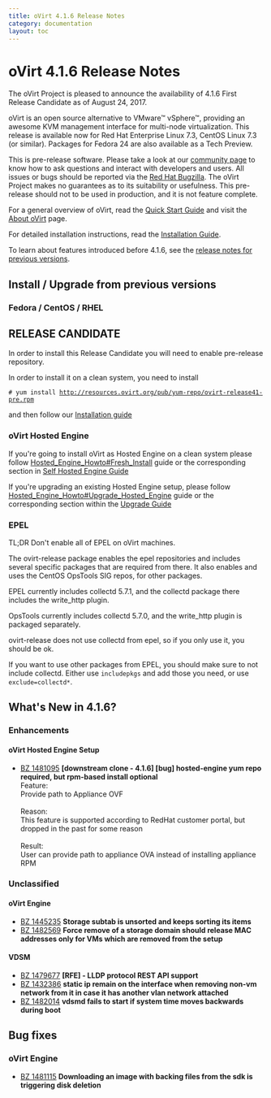 ```yaml
---
title: oVirt 4.1.6 Release Notes
category: documentation
layout: toc
---
```


# oVirt 4.1.6 Release Notes

The oVirt Project is pleased to announce the availability of 4.1.6
First Release Candidate as
of August 24, 2017.

oVirt is an open source alternative to VMware™ vSphere™, providing an
awesome KVM management interface for multi-node virtualization.
This release is available now for Red Hat Enterprise Linux 7.3,
CentOS Linux 7.3 (or similar).
Packages for Fedora 24 are also available as a Tech Preview.


This is pre-release software.
Please take a look at our [community page](/community/) to know how to
ask questions and interact with developers and users.
All issues or bugs should be reported via the
[Red Hat Bugzilla](https://bugzilla.redhat.com/enter_bug.cgi?classification=oVirt).
The oVirt Project makes no guarantees as to its suitability or usefulness.
This pre-release should not to be used in production, and it is not feature
complete.


For a general overview of oVirt, read the [Quick Start Guide](/documentation/quickstart/quickstart-guide/)
and visit the [About oVirt](/documentation/introduction/about-ovirt/) page.

For detailed installation instructions, read the [Installation Guide](/documentation/install-guide/Installation_Guide/).

To learn about features introduced before 4.1.6, see the [release notes for previous versions](/documentation/#previous-release-notes).


## Install / Upgrade from previous versions

### Fedora / CentOS / RHEL


## RELEASE CANDIDATE

In order to install this Release Candidate you will need to enable pre-release repository.


In order to install it on a clean system, you need to install


`# yum install `[`http://resources.ovirt.org/pub/yum-repo/ovirt-release41-pre.rpm`](http://resources.ovirt.org/pub/yum-repo/ovirt-release41-pre.rpm)


and then follow our
[Installation guide](http://www.ovirt.org/documentation/install-guide/Installation_Guide/)



### oVirt Hosted Engine

If you're going to install oVirt as Hosted Engine on a clean system please
follow [Hosted_Engine_Howto#Fresh_Install](Hosted_Engine_Howto#Fresh_Install)
guide or the corresponding section in
[Self Hosted Engine Guide](/documentation/self-hosted/Self-Hosted_Engine_Guide/)

If you're upgrading an existing Hosted Engine setup, please follow
[Hosted_Engine_Howto#Upgrade_Hosted_Engine](Hosted_Engine_Howto#Upgrade_Hosted_Engine)
guide or the corresponding section within the
[Upgrade Guide](/documentation/upgrade-guide/upgrade-guide/)

### EPEL

TL;DR Don't enable all of EPEL on oVirt machines.

The ovirt-release package enables the epel repositories and includes several
specific packages that are required from there. It also enables and uses
the CentOS OpsTools SIG repos, for other packages.

EPEL currently includes collectd 5.7.1, and the collectd package there includes
the write_http plugin.

OpsTools currently includes collectd 5.7.0, and the write_http plugin is
packaged separately.

ovirt-release does not use collectd from epel, so if you only use it, you
should be ok.

If you want to use other packages from EPEL, you should make sure to not
include collectd. Either use `includepkgs` and add those you need, or use
`exclude=collectd*`.


## What's New in 4.1.6?

### Enhancements

#### oVirt Hosted Engine Setup

 - [BZ 1481095](https://bugzilla.redhat.com/1481095) <b>[downstream clone - 4.1.6] [bug] hosted-engine yum repo required, but rpm-based install optional</b><br>Feature: <br>Provide path to Appliance OVF<br><br>Reason: <br>This feature is supported according to RedHat customer portal, but dropped in the past for some reason<br><br>Result: <br>User can provide path to appliance OVA instead of installing appliance RPM

### Unclassified

#### oVirt Engine

 - [BZ 1445235](https://bugzilla.redhat.com/1445235) <b>Storage subtab is unsorted and keeps sorting its items</b><br>
 - [BZ 1482569](https://bugzilla.redhat.com/1482569) <b>Force remove of a storage domain should release MAC addresses only for VMs which are removed from the setup</b><br>

#### VDSM

 - [BZ 1479677](https://bugzilla.redhat.com/1479677) <b>[RFE] - LLDP protocol REST API support</b><br>
 - [BZ 1432386](https://bugzilla.redhat.com/1432386) <b>static ip remain on the interface when removing non-vm network from it in case it has another vlan network attached</b><br>
 - [BZ 1482014](https://bugzilla.redhat.com/1482014) <b>vdsmd fails to start if system time moves backwards during boot</b><br>

## Bug fixes

### oVirt Engine

 - [BZ 1481115](https://bugzilla.redhat.com/1481115) <b>Downloading an image with backing files from the sdk is triggering disk deletion</b><br>
